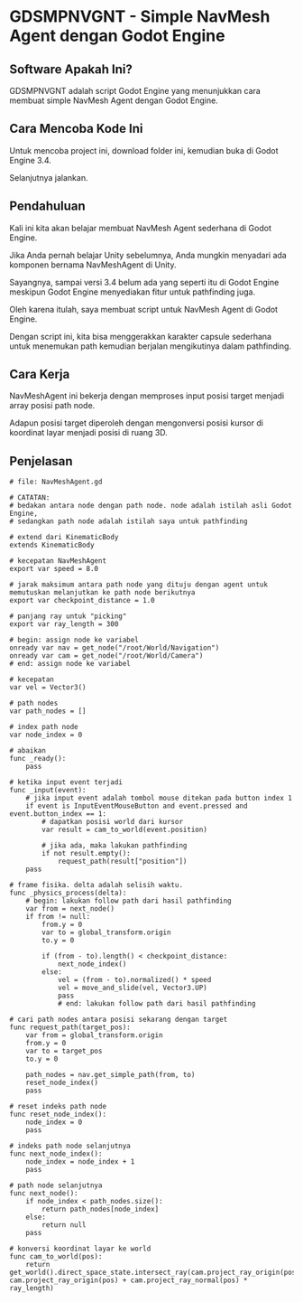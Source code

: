 # GDSMPNVGNT - Simple NavMesh Agent dengan Godot Engine

## Software Apakah Ini?

GDSMPNVGNT adalah script Godot Engine yang menunjukkan cara membuat simple NavMesh Agent dengan Godot Engine.

## Cara Mencoba Kode Ini

Untuk mencoba project ini, download folder ini, kemudian buka di Godot Engine 3.4.

Selanjutnya jalankan.

## Pendahuluan

Kali ini kita akan belajar membuat NavMesh Agent sederhana di Godot Engine.

Jika Anda pernah belajar Unity sebelumnya, Anda mungkin menyadari ada komponen bernama NavMeshAgent di Unity.

Sayangnya, sampai versi 3.4 belum ada yang seperti itu di Godot Engine meskipun Godot Engine menyediakan fitur untuk pathfinding juga.

Oleh karena itulah, saya membuat script untuk NavMesh Agent di Godot Engine.

Dengan script ini, kita bisa menggerakkan karakter capsule sederhana untuk menemukan path kemudian berjalan mengikutinya dalam pathfinding.

## Cara Kerja

NavMeshAgent ini bekerja dengan memproses input posisi target menjadi array posisi path node.

Adapun posisi target diperoleh dengan mengonversi posisi kursor di koordinat layar menjadi posisi di ruang 3D.

## Penjelasan

```
# file: NavMeshAgent.gd

# CATATAN:
# bedakan antara node dengan path node. node adalah istilah asli Godot Engine,
# sedangkan path node adalah istilah saya untuk pathfinding

# extend dari KinematicBody
extends KinematicBody

# kecepatan NavMeshAgent
export var speed = 8.0

# jarak maksimum antara path node yang dituju dengan agent untuk memutuskan melanjutkan ke path node berikutnya
export var checkpoint_distance = 1.0

# panjang ray untuk "picking"
export var ray_length = 300

# begin: assign node ke variabel
onready var nav = get_node("/root/World/Navigation")
onready var cam = get_node("/root/World/Camera")
# end: assign node ke variabel

# kecepatan
var vel = Vector3()

# path nodes
var path_nodes = []

# index path node
var node_index = 0

# abaikan
func _ready():
    pass

# ketika input event terjadi
func _input(event):
    # jika input event adalah tombol mouse ditekan pada button index 1
    if event is InputEventMouseButton and event.pressed and event.button_index == 1:
        # dapatkan posisi world dari kursor
        var result = cam_to_world(event.position)

        # jika ada, maka lakukan pathfinding
        if not result.empty():
            request_path(result["position"])
    pass

# frame fisika. delta adalah selisih waktu.
func _physics_process(delta):
    # begin: lakukan follow path dari hasil pathfinding
    var from = next_node()
    if from != null:
        from.y = 0
        var to = global_transform.origin
        to.y = 0

        if (from - to).length() < checkpoint_distance:
            next_node_index()
        else:
            vel = (from - to).normalized() * speed
            vel = move_and_slide(vel, Vector3.UP)
            pass
            # end: lakukan follow path dari hasil pathfinding

# cari path nodes antara posisi sekarang dengan target
func request_path(target_pos):
    var from = global_transform.origin
    from.y = 0
    var to = target_pos
    to.y = 0

    path_nodes = nav.get_simple_path(from, to)
    reset_node_index()
    pass

# reset indeks path node
func reset_node_index():
    node_index = 0
    pass

# indeks path node selanjutnya
func next_node_index():
    node_index = node_index + 1
    pass

# path node selanjutnya
func next_node():
    if node_index < path_nodes.size():
        return path_nodes[node_index]
    else:
        return null
    pass

# konversi koordinat layar ke world
func cam_to_world(pos):
    return get_world().direct_space_state.intersect_ray(cam.project_ray_origin(pos), cam.project_ray_origin(pos) + cam.project_ray_normal(pos) * ray_length)
```

# 
